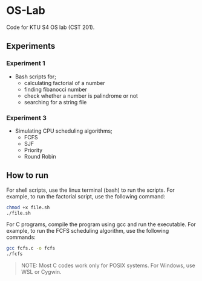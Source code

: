# OS-Lab
Code for KTU S4 OS lab (CST 201).

## Experiments

### Experiment 1
- Bash scripts for;
  - calculating factorial of a number
  - finding fibanocci number
  - check whether a number is palindrome or not
  - searching for a string file

### Experiment 3
- Simulating CPU scheduling algorithms;
  - FCFS
  - SJF
  - Priority
  - Round Robin


## How to run

For shell scripts, use the linux terminal (bash) to run the scripts.
For example, to run the factorial script, use the following command:
```bash
chmod +x file.sh
./file.sh
```

For C programs, compile the program using gcc and run the executable. For example, to run the FCFS scheduling algorithm, use the following commands:
```bash
gcc fcfs.c -o fcfs
./fcfs
```

> NOTE: Most C codes work only for POSIX systems. For Windows, use WSL or Cygwin.